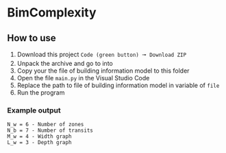 # BimComplexity

## How to use

1. Download this project `Code (green button) 🠖 Download ZIP`
2. Unpack the archive and go to into
3. Copy your the file of building information model to this folder
4. Open the file `main.py` in the Visual Studio Code
5. Replace the path to file of building information model in variable of `file`
6. Run the program

### Example output
```
N_w = 6 - Number of zones
N_b = 7 - Number of transits
M_w = 4 - Width graph
L_w = 3 - Depth graph
```
